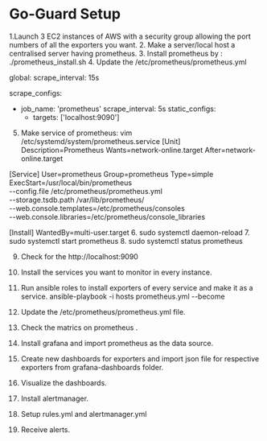 # Go-Guard Setup

1.Launch 3 EC2 instances of AWS with a security group allowing the port numbers of all the exporters you want.
2. Make a server/local host a centralised server having prometheus.
3. Install prometheus by :
	./prometheus_install.sh
4. Update the /etc/prometheus/prometheus.yml

global:
  scrape_interval: 15s

scrape_configs:
  - job_name: 'prometheus'
    scrape_interval: 5s
    static_configs:
      - targets: ['localhost:9090']

	

5. Make service of prometheus:
	vim /etc/systemd/system/prometheus.service
[Unit]
Description=Prometheus
Wants=network-online.target
After=network-online.target

[Service]
User=prometheus
Group=prometheus
Type=simple
ExecStart=/usr/local/bin/prometheus \
    --config.file /etc/prometheus/prometheus.yml \
    --storage.tsdb.path /var/lib/prometheus/ \
    --web.console.templates=/etc/prometheus/consoles \
    --web.console.libraries=/etc/prometheus/console_libraries

[Install]
WantedBy=multi-user.target
6. sudo systemctl daemon-reload
7. sudo systemctl start prometheus
8. sudo systemctl status prometheus

9. Check for the http://localhost:9090
10. Install the services you want to monitor in every instance.
11. Run ansible roles to install exporters of every service and make it as a service.
	ansible-playbook -i hosts prometheus.yml --become

12. Update the /etc/prometheus/prometheus.yml file.
13. Check the matrics on prometheus .

14. Install grafana and import prometheus as the data source.
15. Create new dashboards for exporters and import json file for respective exporters from grafana-dashboards folder.
16. Visualize the dashboards.

17. Install alertmanager.
18. Setup rules.yml and alertmanager.yml
19. Receive alerts.
